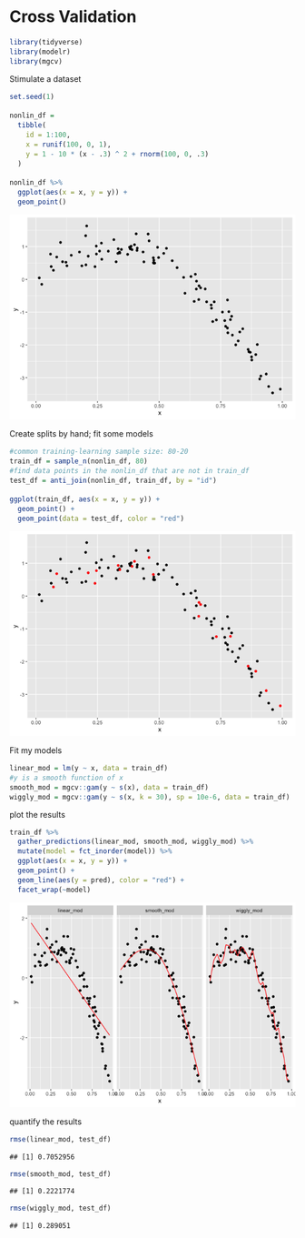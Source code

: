 Cross Validation
================

``` r
library(tidyverse)
library(modelr)
library(mgcv)
```

Stimulate a dataset

``` r
set.seed(1)

nonlin_df = 
  tibble(
    id = 1:100,
    x = runif(100, 0, 1),
    y = 1 - 10 * (x - .3) ^ 2 + rnorm(100, 0, .3)
  )

nonlin_df %>% 
  ggplot(aes(x = x, y = y)) + 
  geom_point()
```

![](cross-validation_files/figure-gfm/unnamed-chunk-1-1.png)<!-- -->

Create splits by hand; fit some models

``` r
#common training-learning sample size: 80-20
train_df = sample_n(nonlin_df, 80)
#find data points in the nonlin_df that are not in train_df
test_df = anti_join(nonlin_df, train_df, by = "id")

ggplot(train_df, aes(x = x, y = y)) + 
  geom_point() + 
  geom_point(data = test_df, color = "red")
```

![](cross-validation_files/figure-gfm/unnamed-chunk-2-1.png)<!-- -->

Fit my models

``` r
linear_mod = lm(y ~ x, data = train_df)
#y is a smooth function of x
smooth_mod = mgcv::gam(y ~ s(x), data = train_df)
wiggly_mod = mgcv::gam(y ~ s(x, k = 30), sp = 10e-6, data = train_df)
```

plot the results

``` r
train_df %>% 
  gather_predictions(linear_mod, smooth_mod, wiggly_mod) %>% 
  mutate(model = fct_inorder(model)) %>% 
  ggplot(aes(x = x, y = y)) + 
  geom_point() + 
  geom_line(aes(y = pred), color = "red") + 
  facet_wrap(~model)
```

![](cross-validation_files/figure-gfm/unnamed-chunk-4-1.png)<!-- -->

quantify the results

``` r
rmse(linear_mod, test_df)
```

    ## [1] 0.7052956

``` r
rmse(smooth_mod, test_df)
```

    ## [1] 0.2221774

``` r
rmse(wiggly_mod, test_df)
```

    ## [1] 0.289051
